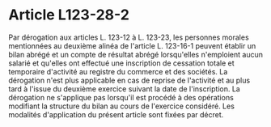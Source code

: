 # Article L123-28-2

Par dérogation aux articles L. 123-12 à L. 123-23, les personnes morales mentionnées au deuxième alinéa de l'article L. 123-16-1 peuvent établir un bilan abrégé et un compte de résultat abrégé lorsqu'elles n'emploient aucun salarié et qu'elles ont effectué une inscription de cessation totale et temporaire d'activité au registre du commerce et des sociétés. La dérogation n'est plus applicable en cas de reprise de l'activité et au plus tard à l'issue du deuxième exercice suivant la date de l'inscription. La dérogation ne s'applique pas lorsqu'il est procédé à des opérations modifiant la structure du bilan au cours de l'exercice considéré. Les modalités d'application du présent article sont fixées par décret.
